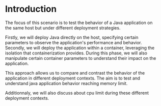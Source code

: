 # Introduction

The focus of this scenario is to test the behavior of a Java application on the same host but under different deployment strategies. 

Firstly, we will deploy Java directly on the host, specifying certain parameters to observe the application's performance and behavior. 
Secondly, we will deploy the application within a container, leveraging the isolation that containerization provides. During this phase, we will also manipulate certain container parameters to understand their impact on the application. 

This approach allows us to compare and contrast the behavior of the application in different deployment contexts. The aim is to test and understand java application behavior reaching memory limit.

Additionnaly, we will also discuss about cpu limit during these different deployment contexts.
